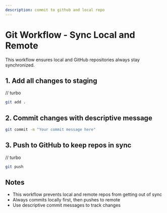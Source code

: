 ```yaml
---
description: commit to github and local repo
---
```


# Git Workflow - Sync Local and Remote

This workflow ensures local and GitHub repositories always stay synchronized.

## 1. Add all changes to staging
// turbo
```bash
git add .
```

## 2. Commit changes with descriptive message
```bash
git commit -m "Your commit message here"
```

## 3. Push to GitHub to keep repos in sync
// turbo
```bash
git push
```

## Notes
- This workflow prevents local and remote repos from getting out of sync
- Always commits locally first, then pushes to remote
- Use descriptive commit messages to track changes
